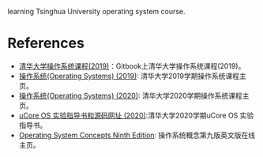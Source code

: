 <!--
 * @Author: JohnJeep
 * @Date: 2020-03-18 16:25:51
 * @LastEditors: JohnJeep
 * @LastEditTime: 2025-03-26 09:28:14
 * @Description: 
 * Copyright (c) 2025 by John Jeep, All Rights Reserved. 
-->
learning Tsinghua University operating system course.

# References

- [清华大学操作系统课程(2019)](https://chyyuu.gitbooks.io/os_course_info/content/)：Gitbook上清华大学操作系统课程(2019)。
- [操作系统(Operating Systems) (2019)](http://os.cs.tsinghua.edu.cn/oscourse/OS2019spring): 清华大学2019学期操作系统课程主页。
- [操作系统(Operating Systems) (2020)](http://os.cs.tsinghua.edu.cn/oscourse/OS2020spring): 清华大学2020学期操作系统课程主页。
- [uCore OS 实验指导书和源码网址 (2020)](https://learningos.github.io/ucore_os_webdocs/):清华大学2020学期uCore OS 实验指导书。
- [Operating System Concepts Ninth Edition](https://www.os-book.com/OS9/): 操作系统概念第九版英文版在线主页。